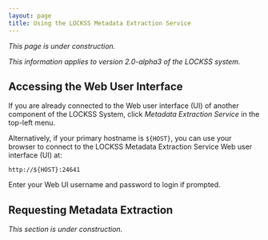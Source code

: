 ```yaml
---
layout: page
title: Using the LOCKSS Metadata Extraction Service
---
```


*This page is under construction.*

*This information applies to version 2.0-alpha3 of the LOCKSS system.*

## Accessing the Web User Interface

If you are already connected to the Web user interface (UI) of another component of the LOCKSS System, click *Metadata Extraction Service* in the top-left menu.

Alternatively, if your primary hostname is `${HOST}`, you can use your browser to connect to the LOCKSS Metadata Extraction Service Web user interface (UI) at:

    http://${HOST}:24641

Enter your Web UI username and password to login if prompted.

## Requesting Metadata Extraction

*This section is under construction.*
